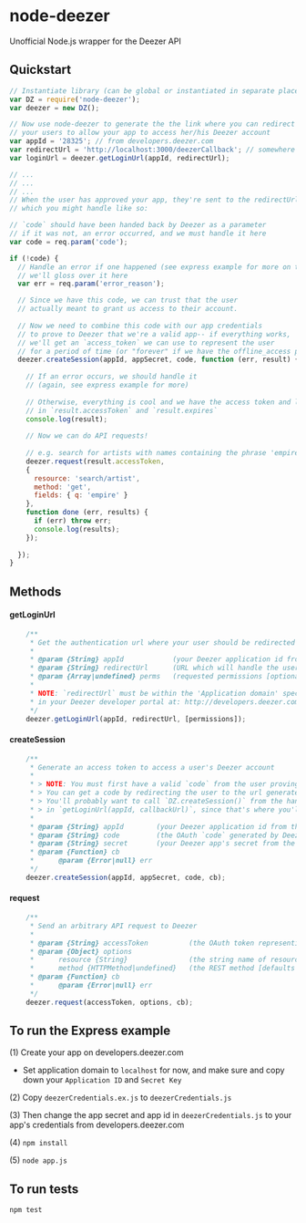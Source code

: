 node-deezer
===========

Unofficial Node.js wrapper for the Deezer API


## Quickstart

```javascript
// Instantiate library (can be global or instantiated in separate places-- either way is fine)
var DZ = require('node-deezer');
var deezer = new DZ();

// Now use node-deezer to generate the the link where you can redirect
// your users to allow your app to access her/his Deezer account
var appId = '28325'; // from developers.deezer.com
var redirectUrl = 'http://localhost:3000/deezerCallback'; // somewhere in your app, see below
var loginUrl = deezer.getLoginUrl(appId, redirectUrl);

// ...
// ...
// ...
// When the user has approved your app, they're sent to the redirectUrl above
// which you might handle like so:

// `code` should have been handed back by Deezer as a parameter
// if it was not, an error occurred, and we must handle it here
var code = req.param('code');

if (!code) {
  // Handle an error if one happened (see express example for more on this)
  // we'll gloss over it here
  var err = req.param('error_reason');

  // Since we have this code, we can trust that the user 
  // actually meant to grant us access to their account.
	
  // Now we need to combine this code with our app credentials 
  // to prove to Deezer that we're a valid app-- if everything works,
  // we'll get an `access_token` we can use to represent the user
  // for a period of time (or "forever" if we have the offline_access permission)
  deezer.createSession(appId, appSecret, code, function (err, result) {
		
    // If an error occurs, we should handle it
    // (again, see express example for more)
  
    // Otherwise, everything is cool and we have the access token and lifespan (`expires`)
    // in `result.accessToken` and `result.expires`
    console.log(result);
    
    // Now we can do API requests!
    
    // e.g. search for artists with names containing the phrase 'empire'
    deezer.request(result.accessToken,
    {
      resource: 'search/artist',
      method: 'get',
      fields: { q: 'empire' }
    },
    function done (err, results) {
      if (err) throw err;
      console.log(results);
    });
    
  });
}

```

## Methods

#### getLoginUrl

```javascript
	/**
	 * Get the authentication url where your user should be redirected
	 *
	 * @param {String} appId			(your Deezer application id from the Deezer developer portal)
	 * @param {String} redirectUrl		(URL which will handle the user's code from Deezer)
	 * @param {Array|undefined} perms	(requested permissions [optional])
	 *
	 * NOTE: `redirectUrl` must be within the 'Application domain' specified for this app 
	 * in your Deezer developer portal at: http://developers.deezer.com/myapps
	 */
	deezer.getLoginUrl(appId, redirectUrl, [permissions]);
```


#### createSession

```javascript
	/**
	 * Generate an access token to access a user's Deezer account
	 *
	 * > NOTE: You must first have a valid `code` from the user proving that they're OK with this!!
	 * > You can get a code by redirecting the user to the url generated by calling `DZ.getLoginUrl(appId, callbackUrl)`
	 * > You'll probably want to call `DZ.createSession()` from the handler for the `callbackUrl` you specified
	 * > in `getLoginUrl(appId, callbackUrl)`, since that's where you'll have access to the `code`
	 *
	 * @param {String} appId		(your Deezer application id from the Deezer developer portal)
	 * @param {String} code			(the OAuth `code` generated by Deezer and sent to the `callbackUrl`)
	 * @param {String} secret		(your Deezer app's secret from the developer portal)
	 * @param {Function} cb
	 *		@param {Error|null} err
	 */
	deezer.createSession(appId, appSecret, code, cb);
```

#### request

```javascript
	/**
	 * Send an arbitrary API request to Deezer
	 *
	 * @param {String} accessToken			(the OAuth token representing a user's session)
	 * @param {Object} options
	 *		resource {String}				(the string name of resource, e.g. 'album')
	 *		method {HTTPMethod|undefined}	(the REST method [defaults to 'get'])
	 * @param {Function} cb
	 *		@param {Error|null} err
	 */
	deezer.request(accessToken, options, cb);
```

## To run the Express example

(1) Create your app on developers.deezer.com
  + Set application domain to `localhost` for now, and make sure and copy down your `Application ID` and `Secret Key`

(2) Copy `deezerCredentials.ex.js` to `deezerCredentials.js`

(3) Then change the app secret and app id in `deezerCredentials.js` to your app's credentials from developers.deezer.com

(4) `npm install`

(5) `node app.js`




## To run tests
`npm test`



<!--
## How To Build a Deezer App

+ Create your app on developers.deezer.com
	+ Set application domain to `localhost` for now
	+ Grab the `Application ID` and `Secret Key`

+ 2) Build your Deezer login flow
	+ You must pop up an OAuth window (or redirect, or use an iframe) to acquire an access token for the user whose account your app will access
	+ The `callback url` you specify on developers.deezer.com will be accessed from Deezer's end when the login is complete.

```
// OAuth endpoint:
https://connect.deezer.com/oauth/auth.php?app_id=YOUR_APP_ID&redirect_uri=YOUR_REDIRECT_URI&perms=basic_access,email
```
-->
